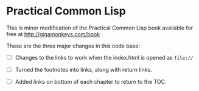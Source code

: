 Practical Common Lisp
=====================

This is minor modification of the Practical Common Lisp book
available for free at http://gigamonkeys.com/book .

These are the three major changes in this code base:
- [ ] Changes to the links to work when the index.html is opened
      as `file://`
- [ ] Turned the footnotes into links, along with return links.
- [ ] Added links on bottom of each chapter to return to the TOC.
	  
